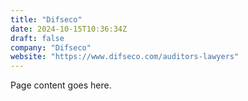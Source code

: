 ```yaml
---
title: "Difseco"
date: 2024-10-15T10:36:34Z
draft: false
company: "Difseco"
website: "https://www.difseco.com/auditors-lawyers"
---
```


Page content goes here.

